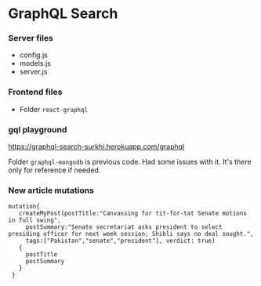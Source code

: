 # GraphQL Search

### Server files
- config.js
- models.js
- server.js

### Frontend files
- Folder `react-graphql`

### gql playground
https://graphql-search-surkhi.herokuapp.com/graphql

Folder `graphql-mongodb` is previous code. Had some issues with it. It's there only for reference if needed.

### New article mutations
```
mutation{
   createMyPost(postTitle:"Canvassing for tit-for-tat Senate motions in full swing",
     postSummary:"Senate secretariat asks president to select presiding officer for next week session; Shibli says no deal sought.",
     tags:["Pakistan","senate","president"], verdict: true)
   {
     postTitle
     postSummary
   }
 }
```

